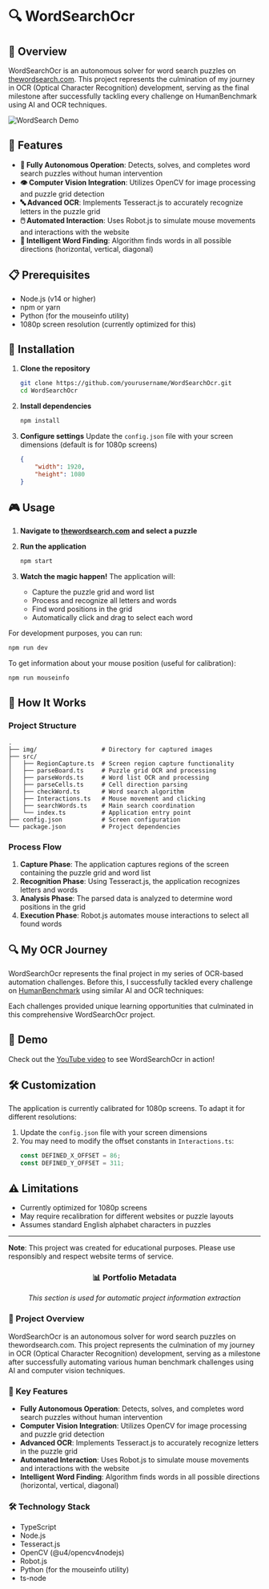 # 🔍 WordSearchOcr

## 🌟 Overview

WordSearchOcr is an autonomous solver for word search puzzles on [thewordsearch.com](https://thewordsearch.com/). This project represents the culmination of my journey in OCR (Optical Character Recognition) development, serving as the final milestone after successfully tackling every challenge on HumanBenchmark using AI and OCR techniques.

![WordSearch Demo](https://i.imgur.com/placeholder.jpg)

## 🚀 Features

- **🤖 Fully Autonomous Operation**: Detects, solves, and completes word search puzzles without human intervention
- **👁️ Computer Vision Integration**: Utilizes OpenCV for image processing and puzzle grid detection
- **🔤 Advanced OCR**: Implements Tesseract.js to accurately recognize letters in the puzzle grid
- **🖱️ Automated Interaction**: Uses Robot.js to simulate mouse movements and interactions with the website
- **🧩 Intelligent Word Finding**: Algorithm finds words in all possible directions (horizontal, vertical, diagonal)

## 📋 Prerequisites

- Node.js (v14 or higher)
- npm or yarn
- Python (for the mouseinfo utility)
- 1080p screen resolution (currently optimized for this)

## 🔧 Installation

1. **Clone the repository**
   ```bash
   git clone https://github.com/yourusername/WordSearchOcr.git
   cd WordSearchOcr
   ```

2. **Install dependencies**
   ```bash
   npm install
   ```

3. **Configure settings**
   Update the `config.json` file with your screen dimensions (default is for 1080p screens)
   ```json
   {
       "width": 1920,
       "height": 1080
   }
   ```

## 🎮 Usage

1. **Navigate to [thewordsearch.com](https://thewordsearch.com/) and select a puzzle**

2. **Run the application**
   ```bash
   npm start
   ```

3. **Watch the magic happen!** The application will:
   - Capture the puzzle grid and word list
   - Process and recognize all letters and words
   - Find word positions in the grid
   - Automatically click and drag to select each word

For development purposes, you can run:
```bash
npm run dev
```

To get information about your mouse position (useful for calibration):
```bash
npm run mouseinfo
```

## 🧠 How It Works

### Project Structure

```
.
├── img/                  # Directory for captured images
├── src/
│   ├── RegionCapture.ts  # Screen region capture functionality
│   ├── parseBoard.ts     # Puzzle grid OCR and processing
│   ├── parseWords.ts     # Word list OCR and processing
│   ├── parseCells.ts     # Cell direction parsing
│   ├── checkWord.ts      # Word search algorithm
│   ├── Interactions.ts   # Mouse movement and clicking
│   ├── searchWords.ts    # Main search coordination
│   └── index.ts          # Application entry point
├── config.json           # Screen configuration
└── package.json          # Project dependencies
```

### Process Flow

1. **Capture Phase**: The application captures regions of the screen containing the puzzle grid and word list
2. **Recognition Phase**: Using Tesseract.js, the application recognizes letters and words
3. **Analysis Phase**: The parsed data is analyzed to determine word positions in the grid
4. **Execution Phase**: Robot.js automates mouse interactions to select all found words

## 🔍 My OCR Journey

WordSearchOcr represents the final project in my series of OCR-based automation challenges. Before this, I successfully tackled every challenge on [HumanBenchmark](https://humanbenchmark.com/) using similar AI and OCR techniques:

Each challenges provided unique learning opportunities that culminated in this comprehensive WordSearchOcr project.

## 🎥 Demo

Check out the [YouTube video](https://www.youtube.com/watch?v=KIiOrXnvHj8) to see WordSearchOcr in action!

## 🛠️ Customization

The application is currently calibrated for 1080p screens. To adapt it for different resolutions:

1. Update the `config.json` file with your screen dimensions
2. You may need to modify the offset constants in `Interactions.ts`:
   ```typescript
   const DEFINED_X_OFFSET = 86;
   const DEFINED_Y_OFFSET = 311;
   ```

## ⚠️ Limitations

- Currently optimized for 1080p screens
- May require recalibration for different websites or puzzle layouts
- Assumes standard English alphabet characters in puzzles

---

**Note**: This project was created for educational purposes. Please use responsibly and respect website terms of service.

<!-- PORTFOLIO_METADATA_START -->
<div align="center">
  <h3>📊 Portfolio Metadata</h3>
  <p><em>This section is used for automatic project information extraction</em></p>
</div>

### 📜 Project Overview
WordSearchOcr is an autonomous solver for word search puzzles on thewordsearch.com. This project represents the culmination of my journey in OCR (Optical Character Recognition) development, serving as a milestone after successfully automating various human benchmark challenges using AI and computer vision techniques.

### 🎯 Key Features
- **Fully Autonomous Operation**: Detects, solves, and completes word search puzzles without human intervention
- **Computer Vision Integration**: Utilizes OpenCV for image processing and puzzle grid detection
- **Advanced OCR**: Implements Tesseract.js to accurately recognize letters in the puzzle grid
- **Automated Interaction**: Uses Robot.js to simulate mouse movements and interactions with the website
- **Intelligent Word Finding**: Algorithm finds words in all possible directions (horizontal, vertical, diagonal)

### 🛠️ Technology Stack
- TypeScript
- Node.js
- Tesseract.js
- OpenCV (@u4/opencv4nodejs)
- Robot.js
- Python (for the mouseinfo utility)
- ts-node
<!-- PORTFOLIO_METADATA_END -->
